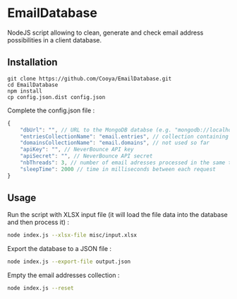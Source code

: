 # EmailDatabase

NodeJS script allowing to clean, generate and check email address possibilities in a client database.

## Installation
```
git clone https://github.com/Cooya/EmailDatabase.git
cd EmailDatabase
npm install
cp config.json.dist config.json
```
Complete the config.json file :
```js
{
    "dbUrl": "", // URL to the MongoDB databse (e.g. "mongodb://localhost:27017/db")
    "entriesCollectionName": "email.entries", // collection containing the email adresses data
    "domainsCollectionName": "email.domains", // not used so far
    "apiKey": "", // NeverBounce API key
    "apiSecret": "", // NeverBounce API secret
    "nbThreads": 3, // number of email adresses processed in the same time
    "sleepTime": 2000 // time in milliseconds between each request
}
```

## Usage

Run the script with XLSX input file (it will load the file data into the database and then process it) :
```bash
node index.js --xlsx-file misc/input.xlsx
```

Export the database to a JSON file :
```bash
node index.js --export-file output.json
```

Empty the email addresses collection :
```bash
node index.js --reset
```
